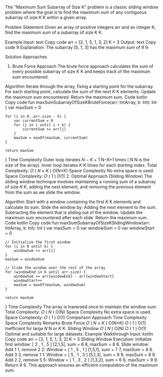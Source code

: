 The "Maximum Sum Subarray of Size K" problem is a classic sliding window problem where the goal is to find the maximum sum of any contiguous subarray of size
𝐾
K within a given array.

Problem Statement
Given an array of positive integers arr and an integer K, find the maximum sum of a subarray of size
𝐾
K.

Example
Input:
text
Copy code
arr = [2, 1, 5, 1, 3, 2]
K = 3
Output:
text
Copy code
9
Explanation:
The subarray [5, 1, 3] has the maximum sum of
9
9.

Solution Approaches
1. Brute Force Approach
   The brute force approach calculates the sum of every possible subarray of size
   𝐾
   K and keeps track of the maximum sum encountered.

Algorithm
Iterate through the array, fixing a starting point for the subarray.
For each starting point, calculate the sum of the next
𝐾
K elements.
Update the maximum sum encountered.
Return the maximum sum.
Code
kotlin
Copy code
fun maxSumSubarrayOfSizeKBruteForce(arr: IntArray, k: Int): Int {
var maxSum = 0

    for (i in 0..arr.size - k) {
        var currentSum = 0
        for (j in i until i + k) {
            currentSum += arr[j]
        }
        maxSum = maxOf(maxSum, currentSum)
    }

    return maxSum
}
Time Complexity
Outer loop iterates
𝑁
−
𝐾
+
1
N−K+1 times (
𝑁
N is the size of the array).
Inner loop iterates
𝐾
K times for each starting index.
Total Complexity:
𝑂
(
𝑁
×
𝐾
)
O(N×K)
Space Complexity
No extra space is used.
Space Complexity:
𝑂
(
1
)
O(1)
2. Optimal Approach (Sliding Window)
   The sliding window technique involves maintaining a running sum of a subarray of size
   𝐾
   K, adding the next element, and removing the previous element from the sum as we slide the window.

Algorithm
Start with a window containing the first
𝐾
K elements and calculate its sum.
Slide the window by:
Adding the next element to the sum.
Subtracting the element that is sliding out of the window.
Update the maximum sum encountered after each slide.
Return the maximum sum.
Code
kotlin
Copy code
fun maxSumSubarrayOfSizeKSlidingWindow(arr: IntArray, k: Int): Int {
var maxSum = 0
var windowSum = 0
var windowStart = 0

    // Initialize the first window
    for (i in 0 until k) {
        windowSum += arr[i]
    }
    maxSum = windowSum

    // Slide the window over the rest of the array
    for (windowEnd in k until arr.size) {
        windowSum += arr[windowEnd] - arr[windowStart]
        windowStart++
        maxSum = maxOf(maxSum, windowSum)
    }

    return maxSum
}
Time Complexity
The array is traversed once to maintain the window sum.
Total Complexity:
𝑂
(
𝑁
)
O(N)
Space Complexity
No extra space is used.
Space Complexity:
𝑂
(
1
)
O(1)
Comparison
Approach	Time Complexity	Space Complexity	Remarks
Brute Force
𝑂
(
𝑁
×
𝐾
)
O(N×K)
𝑂
(
1
)
O(1)	Inefficient for large
𝑁
N or
𝐾
K.
Sliding Window
𝑂
(
𝑁
)
O(N)
𝑂
(
1
)
O(1)	Optimal and suitable for large datasets.
Example Walkthrough
Input:
kotlin
Copy code
arr = [2, 1, 5, 1, 3, 2]
K = 3
Sliding Window Execution:
Initialize first window:
[
2
,
1
,
5
]
[2,1,5], sum =
8
8, maxSum =
8
8.
Slide window:
Add
1
1, remove
2
2: Window =
[
1
,
5
,
1
]
[1,5,1], sum =
7
7, maxSum =
8
8.
Add
3
3, remove
1
1: Window =
[
5
,
1
,
3
]
[5,1,3], sum =
9
9, maxSum =
9
9.
Add
2
2, remove
5
5: Window =
[
1
,
3
,
2
]
[1,3,2], sum =
6
6, maxSum =
9
9.
Return
9
9.
This approach ensures an efficient computation of the maximum sum.